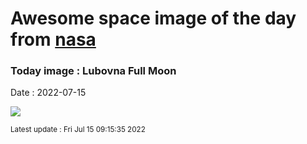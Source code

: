 
# Awesome space image of the day from [nasa](https://api.nasa.gov/)

### Today image : Lubovna Full Moon

Date : 2022-07-15


![](https://apod.nasa.gov/apod/image/2207/2022_07_13_Uplnek_Lubovna_1000mm_c1024px.jpg)

<small>Latest update : Fri Jul 15 09:15:35 2022</small>


